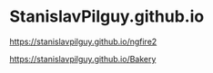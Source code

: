 # StanislavPilguy.github.io
https://stanislavpilguy.github.io/ngfire2

https://stanislavpilguy.github.io/Bakery
